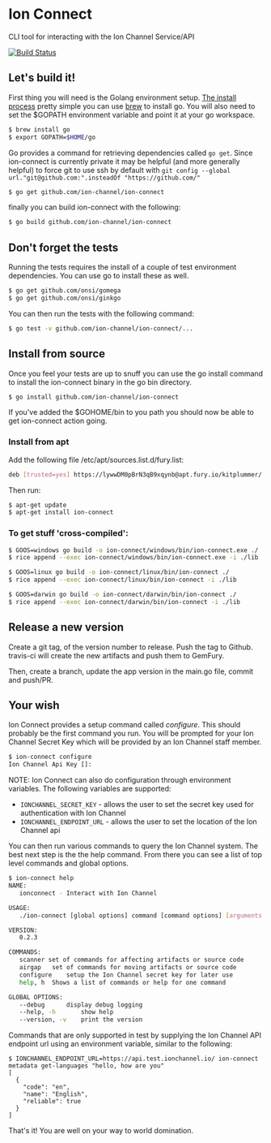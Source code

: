 # Ion Connect

CLI tool for interacting with the Ion Channel Service/API

[![Build Status](https://magnum.travis-ci.com/ion-channel/ion-connect.svg?token=AGRFpUr1LzvrKJ1SmsR3)](https://magnum.travis-ci.com/ion-channel/ion-connect)


## Let's build it!

First thing you will need is the Golang environment setup. [The install process](https://golang.org/doc/install) pretty simple you can use [brew](http://brew.sh) to install go.  You will also need to set the $GOPATH environment variable and point it at your go workspace.

```sh
$ brew install go
$ export GOPATH=$HOME/go
```

Go provides a command for retrieving dependencies called `go get`.  Since ion-connect is currently private it may be helpful (and more generally helpful) to force git to use ssh by default with  `git config --global url."git@github.com:".insteadOf "https://github.com/"`

```sh
$ go get github.com/ion-channel/ion-connect
```

finally you can build ion-connect with the following:

```sh
$ go build github.com/ion-channel/ion-connect
```

## Don't forget the tests

Running the tests requires the install of a couple of test environment dependencies. You can use go to install these as well.

```sh
$ go get github.com/onsi/gomega
$ go get github.com/onsi/ginkgo
```

You can then run the tests with the following command:

```sh
$ go test -v github.com/ion-channel/ion-connect/...
```

## Install from source

Once you feel your tests are up to snuff you can use the go install command to install the ion-connect binary in the go bin directory.

```sh
$ go install github.com/ion-channel/ion-connect
```

If you've added the $GOHOME/bin to you path you should now be able to get ion-connect action going.

### Install from apt

Add the following file /etc/apt/sources.list.d/fury.list:
```sh
deb [trusted=yes] https://lywwDM0pBrN3qB9xqynb@apt.fury.io/kitplummer/ /
```

Then run:
```sh
$ apt-get update
$ apt-get install ion-connect
```

### To get stuff 'cross-compiled':

```sh
$ GOOS=windows go build -o ion-connect/windows/bin/ion-connect.exe ./
$ rice append --exec ion-connect/windows/bin/ion-connect.exe -i ./lib

$ GOOS=linux go build -o ion-connect/linux/bin/ion-connect ./
$ rice append --exec ion-connect/linux/bin/ion-connect -i ./lib

$ GOOS=darwin go build -o ion-connect/darwin/bin/ion-connect ./
$ rice append --exec ion-connect/darwin/bin/ion-connect -i ./lib
```

## Release a new version

Create a git tag, of the version number to release.  Push the tag to Github.  travis-ci
will create the new artifacts and push them to GemFury.

Then, create a branch, update the app version in the main.go file, commit and push/PR.

## Your wish

Ion Connect provides a setup command called *configure*.  This should probably be the first command you run.  You will be prompted for your Ion Channel Secret Key which will be provided by an Ion Channel staff member.

```sh
$ ion-connect configure
Ion Channel Api Key []:
```

NOTE:  Ion Connect can also do configuration through environment variables.  The following variables are supported:

- `IONCHANNEL_SECRET_KEY` - allows the user to set the secret key used for authentication with Ion Channel
- `IONCHANNEL_ENDPOINT_URL` - allows the user to set the location of the Ion Channel api


You can then run various commands to query the Ion Channel system.  The best next step is the the help command.  From there you can see a list of top level commands and global options.

```sh
$ ion-connect help
NAME:
   ionconnect - Interact with Ion Channel

USAGE:
   ./ion-connect [global options] command [command options] [arguments...]

VERSION:
   0.2.3

COMMANDS:
   scanner set of commands for affecting artifacts or source code
   airgap	set of commands for moving artifacts or source code
   configure	setup the Ion Channel secret key for later use
   help, h	Shows a list of commands or help for one command

GLOBAL OPTIONS:
   --debug		display debug logging
   --help, -h		show help
   --version, -v	print the version
```

Commands that are only supported in test by supplying the Ion Channel API endpoint url using an environment variable, similar to the following:

```
$ IONCHANNEL_ENDPOINT_URL=https://api.test.ionchannel.io/ ion-connect metadata get-languages "hello, how are you"
[
  {
    "code": "en",
    "name": "English",
    "reliable": true
  }
]
```



That's it! You are well on your way to world domination.
